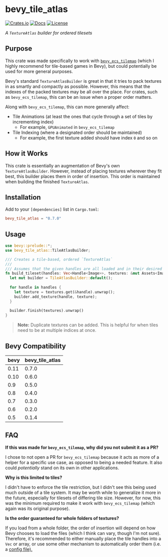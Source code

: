 # bevy_tile_atlas

[![Crates.io](https://img.shields.io/crates/v/bevy_tile_atlas)](https://crates.io/crates/bevy_tile_atlas)
[![Docs](https://img.shields.io/docsrs/bevy_tile_atlas)](https://docs.rs/bevy_tile_atlas/) 
[![License](https://img.shields.io/crates/l/bevy_tile_atlas)](./License.md) 

*A `TextureAtlas` builder for ordered tilesets*

## Purpose

This crate was made specifically to work with [`bevy_ecs_tilemap`](https://github.com/StarArawn/bevy_ecs_tilemap) (which I highly recommend for tile-based games in Bevy), but could potentially be used for more general purposes.

Bevy's standard `TextureAtlasBuilder` is great in that it tries to pack textures in as smartly and compactly as possible. However, this means that the indexes of the packed textures may be all over the place. For crates, such as `bevy_ecs_tilemap`, this can be an issue when a proper order matters.

Along with `bevy_ecs_tilemap`, this can more generally affect:

* Tile Animations (at least the ones that cycle through a set of tiles by incrementing index)
  * For example, `GPUAnimated` in `bevy_ecs_tilemap`
* Tile Indexing (where a designated order should be maintained)
  * For example, the first texture added should have index `0` and so on

## How it Works

This crate is essentially an augmentation of Bevy's own  `TextureAtlasBuilder`. However, instead of placing textures wherever they fit best, this builder places them in order of insertion. This order is maintained when building the finished `TextureAtlas`.

## Installation

Add to your `[dependencies]` list in `Cargo.toml`:

```toml
bevy_tile_atlas = "0.7.0"
```

## Usage

```rust
use bevy::prelude::*;
use bevy_tile_atlas::TileAtlasBuilder;

/// Creates a tile-based, ordered `TextureAtlas`
///
/// Assumes that the given handles are all loaded and in their desired order
fn build_tileset(handles: Vec<Handle<Image>>, textures: &mut Assets<Image>) -> TextureAtlas {
  let mut builder = TileAtlasBuilder::default();
  
  for handle in handles {
    let texture = textures.get(&handle).unwrap();
    builder.add_texture(handle, texture);
  }
  
  builder.finish(textures).unwrap()
}
```

> **Note:** Duplicate textures can be added. This is helpful for when tiles need to be at multiple indices at once.

## Bevy Compatibility

| bevy | bevy_tile_atlas |
|------|-----------------|
| 0.11 | 0.7.0           |
| 0.10 | 0.6.0           |
| 0.9  | 0.5.0           |
| 0.8  | 0.4.0           |
| 0.7  | 0.3.0           |
| 0.6  | 0.2.0           |
| 0.5  | 0.1.4           |

## FAQ

**If this was made for `bevy_ecs_tilemap`, why did you not submit it as a PR?**

I chose to not open a PR for `bevy_ecs_tilemap` because it acts as more of a helper for a specific use case, as opposed to being a needed feature. It also could *potentially* stand on its own in other applications.

**Why is this limited to tiles?**

I didn't have to enforce the tile restriction, but I didn't see this being used much outside of a tile system. It may be worth while to generalize it more in the future, especially for tilesets of differing tile size. However, for now, this was the minimum required to make it work with `bevy_ecs_tilemap` (which again was its original purpose).

**Is the order guaranteed for whole folders of textures?**

If you load from a whole folder, the order of insertion will depend on how Bevy chooses to load the files (which I think can vary, though I'm not sure). Therefore, it's recommended to either manually place the tile handles into a `Vec` or array, or use some other mechanism to automatically order them (i.e. a [config file).](https://github.com/MrGVSV/bevy_tileset)

